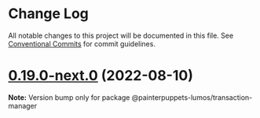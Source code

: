 # Change Log

All notable changes to this project will be documented in this file.
See [Conventional Commits](https://conventionalcommits.org) for commit guidelines.

# [0.19.0-next.0](https://github.com/nervosnetwork/lumos/compare/v0.18.0...v0.19.0-next.0) (2022-08-10)

**Note:** Version bump only for package @painterpuppets-lumos/transaction-manager
